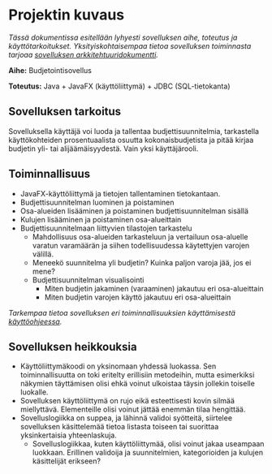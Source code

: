 # Projektin kuvaus

*Tässä dokumentissa esitellään lyhyesti sovelluksen aihe, toteutus ja käyttötarkoitukset. Yksityiskohtaisempaa tietoa sovelluksen toiminnasta tarjoaa [sovelluksen arkkitehtuuridokumentti](https://github.com/otsha/otm-harjoitustyo/blob/master/documentation/architecture.md).*

**Aihe:** Budjetointisovellus

**Toteutus:** Java + JavaFX (käyttöliittymä) + JDBC (SQL-tietokanta)

## Sovelluksen tarkoitus
Sovelluksella käyttäjä voi luoda ja tallentaa budjettisuunnitelmia, tarkastella käyttökohteiden prosentuaalista osuutta kokonaisbudjetista ja pitää kirjaa budjetin yli- tai alijäämäisyydestä. Vain yksi käyttäjärooli.

## Toiminnallisuus
- JavaFX-käyttöliittymä ja tietojen tallentaminen tietokantaan.
- Budjettisuunnitelman luominen ja poistaminen
- Osa-alueiden lisääminen ja poistaminen budjettisuunnitelman sisällä
- Kulujen lisääminen ja poistaminen osa-alueittain
- Budjettisuunnitelmaan liittyvien tilastojen tarkastelu
  - Mahdollisuus osa-alueiden tarkasteluun ja vertailuun osa-aluelle varatun varamäärän ja siihen todellisuudessa käytettyjen varojen välillä.
  - Meneekö suunnitelma yli budjetin? Kuinka paljon varoja jää, jos ei mene?
  - Budjettisuunnitelman visualisointi
    - Miten budjetin jakaminen (varaaminen) jakautuu eri osa-alueittain
    - Miten budjetin varojen käyttö jakautuu eri osa-alueittain
    
*Tarkempaa tietoa sovelluksen eri toiminnallisuuksien käyttämisestä [käyttöohjeessa](https://github.com/otsha/otm-harjoitustyo/blob/master/documentation/userguide.md).*

## Sovelluksen heikkouksia
- Käyttöliittymäkoodi on yksinomaan yhdessä luokassa. Sen toiminnallisuutta on toki eritelty erillisiin metodeihin, mutta esimerkiksi näkymien täyttämisen olisi ehkä voinut ulkoistaa täysin jollekin toiselle luokalle.
- Sovelluksen käyttöliittymä on rujo eikä esteettisesti kovin silmää miellyttävä. Elementeille olisi voinut jättää enemmän tilaa hengittää.
- Sovelluslogiikka on suppea, ja lähinnä validoi syötteitä, siirtelee sovelluksen käsittelemää tietoa listasta toiseen tai suorittaa yksinkertaisia yhteenlaskuja.
  - Sovelluslogiikkaa, kuten käyttöliittymää, olisi voinut jakaa useampaan luokkaan. Erillinen validoija ja suunnitelmien, kategorioiden ja kulujen käsittelijät erikseen?
